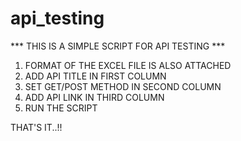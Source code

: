 # api_testing

*** THIS IS A SIMPLE SCRIPT FOR API TESTING ***

1) FORMAT OF THE EXCEL FILE IS ALSO ATTACHED
2) ADD API TITLE IN FIRST COLUMN
3) SET GET/POST METHOD IN SECOND COLUMN
4) ADD API LINK IN THIRD COLUMN
5) RUN THE SCRIPT

THAT'S IT..!!

